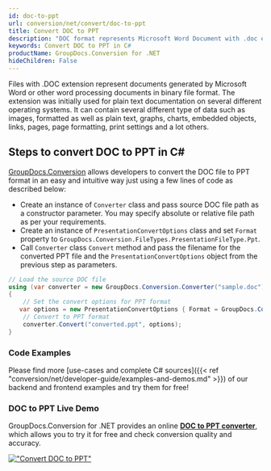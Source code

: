 ```yaml
---
id: doc-to-ppt
url: conversion/net/convert/doc-to-ppt
title: Convert DOC to PPT
description: "DOC format represents Microsoft Word Document with .doc extension. Learn how to convert DOC to PPT file programmatically in C# language using GroupDocs.Conversion for .NET library."
keywords: Convert DOC to PPT in C#
productName: GroupDocs.Conversion for .NET
hideChildren: False
---
```


Files with .DOC extension represent documents generated by Microsoft Word or other word processing documents in binary file format. The extension was initially used for plain text documentation on several different operating systems. It can contain several different type of data such as images, formatted as well as plain text, graphs, charts, embedded objects, links, pages, page formatting, print settings and a lot others.

## Steps to convert DOC to PPT in C#

[GroupDocs.Conversion](https://products.groupdocs.com/conversion/net) allows developers to convert the DOC file to PPT format in an easy and intuitive way just using a few lines of code as described below:

* Create an instance of `Converter` class and pass source DOC file path as a constructor parameter. You may specify absolute or relative file path as per your requirements. 
* Create an instance of `PresentationConvertOptions` class and set `Format` property to `GroupDocs.Conversion.FileTypes.PresentationFileType.Ppt`.
* Call `Converter` class `Convert` method and pass the filename for the converted PPT file and the `PresentationConvertOptions` object from the previous step as parameters.

```csharp
// Load the source DOC file
using (var converter = new GroupDocs.Conversion.Converter("sample.doc"))
{
    // Set the convert options for PPT format
   var options = new PresentationConvertOptions { Format = GroupDocs.Conversion.FileTypes.PresentationFileType.Ppt };
    // Convert to PPT format
    converter.Convert("converted.ppt", options);
}
```

### Code Examples

Please find more [use-cases and complete C# sources]({{< ref "conversion/net/developer-guide/examples-and-demos.md" >}}) of our backend and frontend examples and try them for free!

### DOC to PPT Live Demo

GroupDocs.Conversion for .NET provides an online [**DOC to PPT converter**](https://products.groupdocs.app/conversion/doc-to-ppt), which allows you to try it for free and check conversion quality and accuracy.

[!["Convert DOC to PPT"](conversion/net/images/convert-to-ppt/convert-doc-to-ppt.png)](https://products.groupdocs.app/conversion/doc-to-ppt)